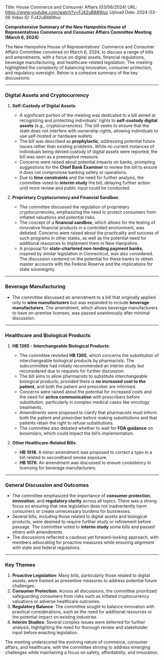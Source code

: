 Title: House Commerce and Consumer Affairs (03/06/2024)
URL: https://www.youtube.com/watch?v=FJ42uB88Wuc
Upload Date: 2024-03-06
Video ID: FJ42uB88Wuc

**Comprehensive Summary of the New Hampshire House of Representatives Commerce and Consumer Affairs Committee Meeting (March 6, 2024)**

The New Hampshire House of Representatives’ Commerce and Consumer Affairs Committee convened on March 6, 2024, to discuss a range of bills and amendments, with a focus on digital assets, financial regulations, beverage manufacturing, and healthcare-related legislation. The meeting highlighted the complexity of balancing innovation, consumer protection, and regulatory oversight. Below is a cohesive summary of the key discussions:

---

### **Digital Assets and Cryptocurrency**
1. **Self-Custody of Digital Assets**:
   - A significant portion of the meeting was dedicated to a bill aimed at recognizing and protecting individuals’ rights to **self-custody digital assets** (e.g., cryptocurrencies). The bill seeks to ensure that the state does not interfere with ownership rights, allowing individuals to use self-hosted or hardware wallets.
   - The bill was described as **prophylactic**, addressing potential future issues rather than existing problems. While no current instances of individuals being denied custody of digital assets were reported, the bill was seen as a preemptive measure.
   - Concerns were raised about potential impacts on banks, prompting suggestions for the **Chief Bank Examiner** to review the bill to ensure it does not compromise banking safety or operations.
   - Due to **time constraints** and the need for further analysis, the committee voted to **interim study** the bill, delaying further action until more review and public input could be conducted.

2. **Proprietary Cryptocurrency and Financial Sandbox**:
   - The committee discussed the regulation of proprietary cryptocurrencies, emphasizing the need to protect consumers from inflated valuations and potential risks.
   - The concept of a **financial sandbox**, which allows for the testing of innovative financial products in a controlled environment, was debated. Concerns were raised about the practicality and success of such programs in other states, as well as the potential need for additional resources to implement them in New Hampshire.
   - A proposal for **state-chartered non-lending payment banks**, inspired by similar legislation in Connecticut, was also considered. The discussion centered on the potential for these banks to obtain master accounts with the Federal Reserve and the implications for state sovereignty.

---

### **Beverage Manufacturing**
- The committee discussed an amendment to a bill that originally applied only to **wine manufacturers** but was expanded to include **beverage manufacturers**. The amendment, which allows beverage manufacturers to have on-premise licenses, was passed unanimously after minimal discussion.

---

### **Healthcare and Biological Products**
1. **HB 1365 - Interchangeable Biological Products**:
   - The committee revisited **HB 1365**, which concerns the substitution of interchangeable biological products by pharmacists. The subcommittee had initially recommended an interim study but reconsidered due to requests for further discussion.
   - The bill aims to allow pharmacists to substitute interchangeable biological products, provided there is **no increased cost to the patient**, and both the patient and prescriber are informed.
   - Concerns were raised about the potential for increased costs and the need for **active communication** with prescribers before substitution, particularly in complex medical cases like oncology treatments.
   - Amendments were proposed to clarify that pharmacists must inform both the patient and prescriber before making substitutions and that patients retain the right to refuse substitutions.
   - The committee also debated whether to wait for **FDA guidance** on biosimilars, which could impact the bill’s implementation.

2. **Other Healthcare-Related Bills**:
   - **HB 1018**: A minor amendment was proposed to correct a typo in a bill related to secondhand smoke exposure.
   - **HB 1076**: An amendment was discussed to ensure consistency in licensing for beverage manufacturers.

---

### **General Discussion and Outcomes**
- The committee emphasized the importance of **consumer protection**, **innovation**, and **regulatory clarity** across all topics. There was a strong focus on ensuring that new legislation does not inadvertently harm consumers or create unnecessary burdens for businesses.
- Several bills, including those related to digital assets and biological products, were deemed to require further study or refinement before passage. The committee voted to **interim study** some bills and passed others with amendments.
- The discussions reflected a cautious yet forward-looking approach, with members advocating for proactive measures while ensuring alignment with state and federal regulations.

---

### **Key Themes**
1. **Proactive Legislation**: Many bills, particularly those related to digital assets, were framed as preventive measures to address potential future challenges.
2. **Consumer Protection**: Across all discussions, the committee prioritized safeguarding consumers from risks such as inflated cryptocurrency valuations or adverse healthcare outcomes.
3. **Regulatory Balance**: The committee sought to balance innovation with practical considerations, such as the need for additional resources or the potential impact on existing industries.
4. **Interim Studies**: Several complex issues were deferred for further analysis, highlighting the need for thorough review and stakeholder input before enacting legislation.

The meeting underscored the evolving nature of commerce, consumer affairs, and healthcare, with the committee striving to address emerging challenges while maintaining a focus on safety, affordability, and innovation.